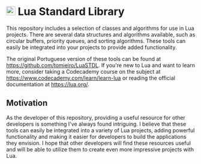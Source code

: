 <h1><img src="https://asset.brandfetch.io/idpR3qNoyU/id_LDWZ-VP.svg" alt="lua_logo" width="24px" /> Lua Standard Library</h1>

This repository includes a selection of classes and algorithms for use in Lua projects. There are several data structures and algorithms available, such as circular buffers, priority queues, and sorting algorithms. These tools can easily be integrated into your projects to provide added functionality.

The original Portuguese version of these tools can be found at https://github.com/tomieiro/LuaSTDL. If you're new to Lua and want to learn more, consider taking a Codecademy course on the subject at https://www.codecademy.com/learn/learn-lua or reading the official documentation at https://lua.org/.

## Motivation

As the developer of this repository, providing a useful resource for other developers is something I've always found intriguing. I believe that these tools can easily be integrated into a variety of Lua projects, adding powerful functionality and making it easier for developers to build the applications they envision. I hope that other developers will find these resources useful and will be able to utilize them to create even more impressive projects with Lua.

